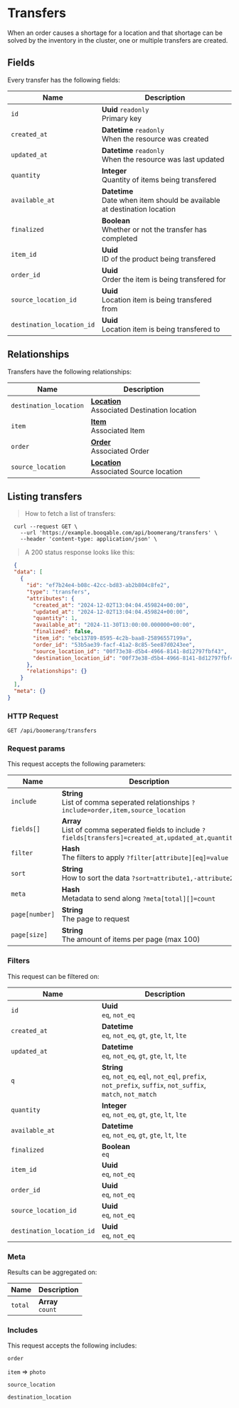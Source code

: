 # Transfers

When an order causes a shortage for a location and that shortage can be solved by the inventory in the cluster, one or multiple transfers are created.

## Fields
Every transfer has the following fields:

Name | Description
-- | --
`id` | **Uuid** `readonly`<br>Primary key
`created_at` | **Datetime** `readonly`<br>When the resource was created
`updated_at` | **Datetime** `readonly`<br>When the resource was last updated
`quantity` | **Integer** <br>Quantity of items being transfered
`available_at` | **Datetime** <br>Date when item should be available at destination location
`finalized` | **Boolean** <br>Whether or not the transfer has completed
`item_id` | **Uuid** <br>ID of the product being transfered
`order_id` | **Uuid** <br>Order the item is being transfered for
`source_location_id` | **Uuid** <br>Location item is being transfered from
`destination_location_id` | **Uuid** <br>Location item is being transfered to


## Relationships
Transfers have the following relationships:

Name | Description
-- | --
`destination_location` | **[Location](#locations)** <br>Associated Destination location
`item` | **[Item](#items)** <br>Associated Item
`order` | **[Order](#orders)** <br>Associated Order
`source_location` | **[Location](#locations)** <br>Associated Source location


## Listing transfers



> How to fetch a list of transfers:

```shell
  curl --request GET \
    --url 'https://example.booqable.com/api/boomerang/transfers' \
    --header 'content-type: application/json' \
```

> A 200 status response looks like this:

```json
  {
  "data": [
    {
      "id": "ef7b24e4-b08c-42cc-bd83-ab2b804c8fe2",
      "type": "transfers",
      "attributes": {
        "created_at": "2024-12-02T13:04:04.459824+00:00",
        "updated_at": "2024-12-02T13:04:04.459824+00:00",
        "quantity": 1,
        "available_at": "2024-11-30T13:00:00.000000+00:00",
        "finalized": false,
        "item_id": "ebc13789-8595-4c2b-baa8-25896557199a",
        "order_id": "53b5ae39-facf-41a2-8c85-5ee87d0243ee",
        "source_location_id": "00f73e38-d5b4-4966-8141-8d12797fbf43",
        "destination_location_id": "00f73e38-d5b4-4966-8141-8d12797fbf43"
      },
      "relationships": {}
    }
  ],
  "meta": {}
}
```

### HTTP Request

`GET /api/boomerang/transfers`

### Request params

This request accepts the following parameters:

Name | Description
-- | --
`include` | **String** <br>List of comma seperated relationships `?include=order,item,source_location`
`fields[]` | **Array** <br>List of comma seperated fields to include `?fields[transfers]=created_at,updated_at,quantity`
`filter` | **Hash** <br>The filters to apply `?filter[attribute][eq]=value`
`sort` | **String** <br>How to sort the data `?sort=attribute1,-attribute2`
`meta` | **Hash** <br>Metadata to send along `?meta[total][]=count`
`page[number]` | **String** <br>The page to request
`page[size]` | **String** <br>The amount of items per page (max 100)


### Filters

This request can be filtered on:

Name | Description
-- | --
`id` | **Uuid** <br>`eq`, `not_eq`
`created_at` | **Datetime** <br>`eq`, `not_eq`, `gt`, `gte`, `lt`, `lte`
`updated_at` | **Datetime** <br>`eq`, `not_eq`, `gt`, `gte`, `lt`, `lte`
`q` | **String** <br>`eq`, `not_eq`, `eql`, `not_eql`, `prefix`, `not_prefix`, `suffix`, `not_suffix`, `match`, `not_match`
`quantity` | **Integer** <br>`eq`, `not_eq`, `gt`, `gte`, `lt`, `lte`
`available_at` | **Datetime** <br>`eq`, `not_eq`, `gt`, `gte`, `lt`, `lte`
`finalized` | **Boolean** <br>`eq`
`item_id` | **Uuid** <br>`eq`, `not_eq`
`order_id` | **Uuid** <br>`eq`, `not_eq`
`source_location_id` | **Uuid** <br>`eq`, `not_eq`
`destination_location_id` | **Uuid** <br>`eq`, `not_eq`


### Meta

Results can be aggregated on:

Name | Description
-- | --
`total` | **Array** <br>`count`


### Includes

This request accepts the following includes:

`order`


`item` => 
`photo`




`source_location`


`destination_location`





